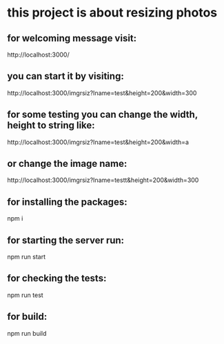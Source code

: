 # this project is about resizing photos

## for welcoming message visit:
http://localhost:3000/

## you can start it by visiting:
http://localhost:3000/imgrsiz?Iname=test&height=200&width=300

## for some testing you can change the width, height to string like:
http://localhost:3000/imgrsiz?Iname=test&height=200&width=a

## or change the image name:
http://localhost:3000/imgrsiz?Iname=testt&height=200&width=300


## for installing the packages:
npm i

## for starting the server run:
npm run start

## for checking the tests:
npm run test

## for build:
npm run build


